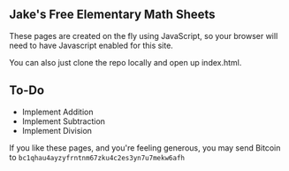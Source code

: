 ## Jake's Free Elementary Math Sheets

These pages are created on the fly using JavaScript, so your browser will need to have Javascript enabled for this site.

You can also just clone the repo locally and open up index.html.

## To-Do

* Implement Addition
* Implement Subtraction
* Implement Division


If you like these pages, and you're feeling generous, you may send Bitcoin to 
`bc1qhau4ayzyfrntnm67zku4c2es3yn7u7mekw6afh`